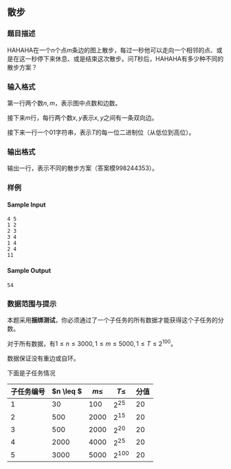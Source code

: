 ## 散步
### 题目描述

HAHAHA在一个$n$个点$m$条边的图上散步，每过一秒他可以走向一个相邻的点、或是在这一秒停下来休息、或是结束这次散步。问$T$秒后，HAHAHA有多少种不同的散步方案？

### 输入格式
第一行两个数$n,m$，表示图中点数和边数。

接下来$m$行，每行两个数$x,y$表示$x,y$之间有一条双向边。

接下来一行一个01字符串，表示$T$的每一位二进制位（从低位到高位）。

### 输出格式
输出一行，表示不同的散步方案（答案模$998244353$）。

### 样例
#### Sample Input
```plain
4 5
1 2
2 3
3 4
1 4
2 4
11
```

#### Sample Output
```plain
54
```

### 数据范围与提示

本题采用**捆绑测试**，你必须通过了一个子任务的所有数据才能获得这个子任务的分数。

对于所有数据，有$1 \leq n \leq 3000 , 1\leq m \leq 5000 , 1\leq T \leq 2^{100}$。

数据保证没有重边或自环。

下面是子任务情况

|子任务编号|$n \leq $|$m \leq$|$T \leq$|分值|
|---|---|---|---|---|
|1|$30$|$100$|$2^{25}$|20|
|2|$500$|$2000$|$2^{15}$|20|
|3|$500$|$2000$|$2^{20}$|20|
|4|$2000$|$4000$|$2^{25}$|20|
|5|$3000$|$5000$|$2^{100}$|20|
